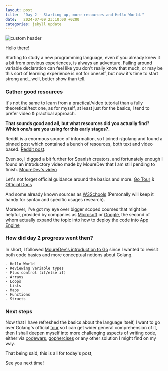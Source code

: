 ```yaml
---
layout: post
title:  "Day 2 - Starting up, more resources and Hello World."
date:   2024-07-09 23:10:00 +0200
categories: jekyll update
---
```


![custom header](https://raw.githubusercontent.com/Akirapearl/jekyll_blog/main/assets/images/SrewPUfo2c0.png)

Hello there!

Starting to study a new programming language, even if you already knew it a bit from previous experiences, is always an adventure. Failing around variable declaration can feel like you don't really know that much, or may be this sort of learning experience is not for oneself, but now it's time to start strong and...well, better show than tell.

### Gather good resources

It's not the same to learn from a practical/video tutorial than a fully theoretical/text one, as for myself, at least just for the basics, I tend to prefer video & practical approach.

**That sounds good and all, but what resources did you actually find? Which one/s are you using for this early stages?.**

Reddit is a enormous source of information, so I joined r/golang and found a pinned post which contained a bunch of resources, both text and video based. [Reddit post](https://www.reddit.com/r/golang/comments/18ujt6g/new_at_go_start_here/).

Even so, I digged a bit further for Spanish creators, and fortunately enough I found an introductory video made by MoureDev that I am still pending to finish. [MoureDev's video](https://youtu.be/AGiayASyp2Q?si=C4yUGr7X8BbU7JMD)

Let's not forget official guidance around the basics and more. [Go Tour](https://go.dev/tour/list) & [Official Docs](https://go.dev/doc/)

And some already known sources as [W3Schools](https://www.w3schools.com/go/go_getting_started.php) (Personally will keep it handy for syntax and specific usages research).

Moreover, I've got my eye over bigger scoped courses that might be helpful, provided by companies as [Microsoft](https://learn.microsoft.com/es-es/training/paths/go-first-steps/) or [Google](https://www.cloudskillsboost.google/focuses/2754?catalog_rank=%7B%22rank%22%3A1%2C%22num_filters%22%3A0%2C%22has_search%22%3Atrue%7D&parent=catalog&search_id=5407947), the second of whom actually expand the topic into how to deploy the code into [App Engine](https://cloud.google.com/appengine/?hl=en)

### How did day 2 progress went then?

In short, I followed [MoureDev's introduction to Go](https://www.youtube.com/watch?v=AGiayASyp2Q) since I wanted to revisit both code basics and more conceptual notions about Golang.

```
- Hello World
- Reviewing Variable types
- Flux control (if/else if)
- Arrays
- Loops
- Lists
- Maps
- Functions
- Structs
```

### Next steps

Now that I have refreshed the basics about the language itself, I want to go over Golang's official [tour](https://go.dev/tour/list) so I can get wider general comprehension of it, then I shall deepen myself into more challenging aspects of writing code, either via [codewars](https://www.codewars.com/), [gophercises](https://gophercises.com/) or any other solution I might find on my way.

That being said, this is all for today's post,

See you next time!

